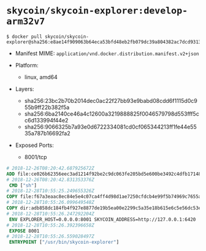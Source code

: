 # `skycoin/skycoin-explorer:develop-arm32v7`

```console
$ docker pull skycoin/skycoin-explorer@sha256:e8ae14f909063b64eca53bfd48eb2fb079dc39a804382ac7dcd93134ec0fbc9b
```

- Manifest MIME: `application/vnd.docker.distribution.manifest.v2+json`

- Platform: 
	- linux, amd64

- Layers:
	- sha256:23bc2b70b2014dec0ac22f27bb93e9babd08cdd6f1115d0c955b9ff22b382f5a
	- sha256:6ba2140ce46a4c12600a3219888825f0046579798d553fff5cc6d133994f44e2
	- sha256:9066325b7a93e0d6722334081cd0cf065344213ff1fe44e5535a787b16692fa2

- Exposed Ports:
	- 8001/tcp

```dockerfile
# 2018-12-26T08:20:42.687925672Z
ADD file:ce026b62356eec3ad1214f92be2c9dc063fe205bd5e600be3492c4dfb17148bd in / 
# 2018-12-26T08:20:42.831353376Z
 CMD ["sh"]
# 2018-12-28T10:55:25.249655326Z
COPY file:f67a3eaac8ec84e5e4c07ca4ff4d98d1ae7250cfdcb4e99f5b74969c7655a9ff in /usr/bin/ 
# 2018-12-28T10:55:26.099649548Z
COPY dir:adb858dc184fb4f927e8877de19b5ea00e2299c5a35e18b615e6c5e56dc53e04 in ./dist 
# 2018-12-28T10:55:26.247292204Z
 ENV EXPLORER_HOST=0.0.0.0:8001 SKYCOIN_ADDRESS=http://127.0.0.1:6420
# 2018-12-28T10:55:26.392396658Z
 EXPOSE 8001
# 2018-12-28T10:55:26.559028497Z
 ENTRYPOINT ["/usr/bin/skycoin-explorer"]
```

